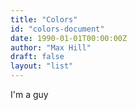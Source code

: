 ```yaml
---
title: "Colors"
id: "colors-document"
date: 1990-01-01T00:00:00Z
author: "Max Hill"
draft: false
layout: "list"
---
```


I'm a guy
